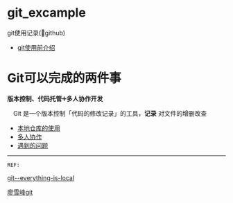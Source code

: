 # git_excample
git使用记录(:chestnut:github)
- [git使用前介绍](https://github.com/fishhello/git_excample/blob/master/introduction.md)

# Git可以完成的两件事
**版本控制、代码托管**:heavy_plus_sign:**多人协作开发**

&emsp;Git 是一个版本控制「代码的修改记录」的工具，**记录** 对文件的增删改查

- [本地仓库的使用](https://github.com/fishhello/git_excample/blob/master/localRepository.md)
- [多人协作](https://github.com/fishhello/git_excample/blob/master/collaboration.md)
- [遇到的问题](https://github.com/fishhello/git_excample/blob/master/tosolve.md)

----

`REF:`

[git--everything-is-local](https://git-scm.com/book/zh/v2)

[廖雪峰git](https://www.liaoxuefeng.com/wiki/0013739516305929606dd18361248578c67b8067c8c017b000)

